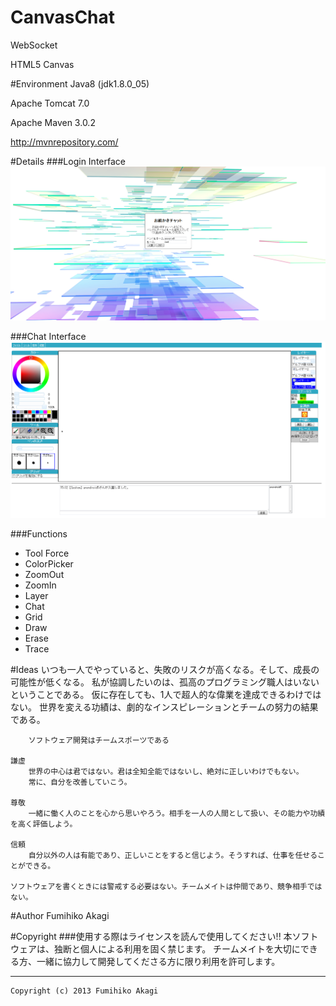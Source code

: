 # CanvasChat
WebSocket

HTML5 Canvas

#Environment
Java8 (jdk1.8.0_05)

Apache Tomcat 7.0

Apache Maven 3.0.2

http://mvnrepository.com/

#Details
###Login Interface
<img src="./Raw/images/index.png" alt="index">

###Chat Interface
<img src="./Raw/images/chat.png" alt="chat">

###Functions

 - Tool Force
 - ColorPicker
 - ZoomOut
 - ZoomIn
 - Layer
 - Chat
 - Grid
 - Draw
 - Erase
 - Trace

#Ideas
    いつも一人でやっていると、失敗のリスクが高くなる。そして、成長の可能性が低くなる。 
    私が協調したいのは、孤高のプログラミング職人はいないということである。
    仮に存在しても、1人で超人的な偉業を達成できるわけではない。
    世界を変える功績は、劇的なインスピレーションとチームの努力の結果である。
    
        ソフトウェア開発はチームスポーツである
    
    謙虚
        世界の中心は君ではない。君は全知全能ではないし、絶対に正しいわけでもない。
        常に、自分を改善していこう。
    
    尊敬
        一緒に働く人のことを心から思いやろう。相手を一人の人間として扱い、その能力や功績を高く評価しよう。
    
    信頼
        自分以外の人は有能であり、正しいことをすると信じよう。そうすれば、仕事を任せることができる。
        
    ソフトウェアを書くときには警戒する必要はない。チームメイトは仲間であり、競争相手ではない。
    

#Author
Fumihiko Akagi

#Copyright
###使用する際はライセンスを読んで使用してください!!
    本ソフトウェアは、独断と個人による利用を固く禁じます。
    チームメイトを大切にできる方、一緒に協力して開発してくださる方に限り利用を許可します。
 ***
    Copyright (c) 2013 Fumihiko Akagi
